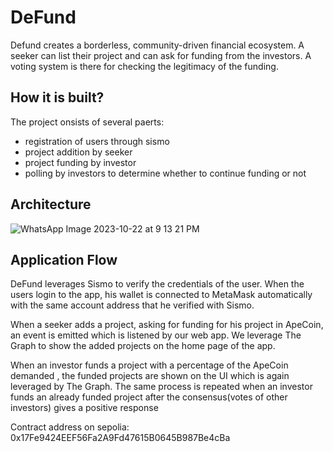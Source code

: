 
# DeFund

Defund creates a borderless, community-driven financial ecosystem. A seeker can list their project and can ask for funding from the investors. A voting system is there for checking the legitimacy of the funding.

## How it is built?

The project onsists of several paerts:
* registration of users through sismo
* project addition by seeker 
* project funding by investor 
* polling by investors to determine whether to continue funding or not 


## Architecture 



![WhatsApp Image 2023-10-22 at 9 13 21 PM](https://github.com/vrag99/DeFund/assets/121158631/0c705bed-0ea5-4adf-b486-4bf26e9b36f0)



## Application Flow 

DeFund leverages Sismo to verify the credentials of the user. When the users login to the app,  his wallet is connected to MetaMask automatically with the same account address that he verified with Sismo. 

When a seeker adds a project,  asking for funding for his project in ApeCoin, an event is emitted which is listened by our web app. We leverage The Graph to show the added projects on the home page of the app. 

When an investor funds a project with a percentage of the ApeCoin demanded , the funded projects are shown on the UI which is again leveraged by The Graph. The same process is repeated when an investor funds an already funded project after the consensus(votes of other investors) gives a positive response

Contract address on sepolia: 0x17Fe9424EEF56Fa2A9Fd47615B0645B987Be4cBa
